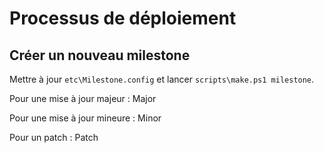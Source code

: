 Processus de déploiement
========================


Créer un nouveau milestone
--------------------------

Mettre à jour `etc\Milestone.config` et lancer `scripts\make.ps1 milestone`.

Pour une mise à jour majeur :
    <?xml version="1.0" encoding="utf-8"?>
    <configuration>
      <Milestone>Major</Milestone>
    </configuration>

Pour une mise à jour mineure :
    <?xml version="1.0" encoding="utf-8"?>
    <configuration>
      <Milestone>Minor</Milestone>
    </configuration>

Pour un patch :
    <?xml version="1.0" encoding="utf-8"?>
    <configuration>
      <Milestone>Patch</Milestone>
    </configuration>
